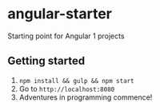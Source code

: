 # angular-starter

Starting point for Angular 1 projects

## Getting started

1. `npm install && gulp && npm start`
1. Go to `http://localhost:8080`
1. Adventures in programming commence!